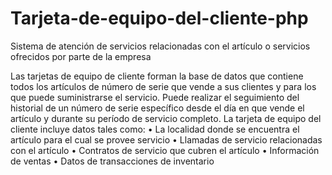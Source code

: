 # Tarjeta-de-equipo-del-cliente-php
Sistema de atención de servicios relacionadas con el artículo o servicios ofrecidos por parte de la empresa

Las tarjetas de equipo de cliente forman la base de datos que contiene todos los artículos de número de serie que vende a sus clientes y para los que puede suministrarse el servicio. Puede realizar el seguimiento del historial de un número de serie específico desde el día en que vende el artículo y durante su período de servicio completo.
La tarjeta de equipo del cliente incluye datos tales como:
•	La localidad donde se encuentra el artículo para el cual se provee servicio
•	Llamadas de servicio relacionadas con el artículo
•	Contratos de servicio que cubren el artículo
•	Información de ventas
•	Datos de transacciones de inventario

